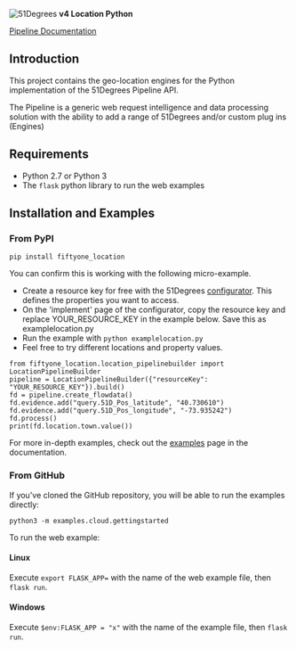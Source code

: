 ![51Degrees](https://51degrees.com/DesktopModules/FiftyOne/Distributor/Logo.ashx?utm_source=github&utm_medium=repository&utm_content=readme_main&utm_campaign=python-open-source) 
**v4 Location Python**

[Pipeline Documentation](https://51degrees.com/documentation/4.1/index.html "Complete documentation")

## Introduction

This project contains the geo-location engines for the Python implementation of the 51Degrees Pipeline API.

The Pipeline is a generic web request intelligence and data processing solution with the ability to add a range of 51Degrees and/or custom plug ins (Engines) 

## Requirements

* Python 2.7 or Python 3
* The `flask` python library to run the web examples

## Installation and Examples

### From PyPI

`pip install fiftyone_location`

You can confirm this is working with the following micro-example.

* Create a resource key for free with the 51Degrees [configurator](https://configure.51degrees.com/6CTsmbPx). This defines the properties you want to access.
* On the 'implement' page of the configurator, copy the resource key and replace YOUR_RESOURCE_KEY in the example below. Save this as examplelocation.py
* Run the example with `python examplelocation.py`
* Feel free to try different locations and property values.

```
from fiftyone_location.location_pipelinebuilder import LocationPipelineBuilder
pipeline = LocationPipelineBuilder({"resourceKey": "YOUR_RESOURCE_KEY"}).build()
fd = pipeline.create_flowdata()
fd.evidence.add("query.51D_Pos_latitude", "40.730610")
fd.evidence.add("query.51D_Pos_longitude", "-73.935242")
fd.process()
print(fd.location.town.value())
```

For more in-depth examples, check out the [examples](https://51degrees.com/documentation/4.1/_examples__reverse_geocoding__index.html) page in the documentation.

### From GitHub

If you've cloned the GitHub repository, you will be able to run the examples directly:

`python3 -m examples.cloud.gettingstarted`

To run the web example:

#### Linux

Execute `export FLASK_APP=` with the name of the web example file, then `flask run`.

#### Windows

Execute `$env:FLASK_APP = "x"` with the name of the example file, then `flask run`.
